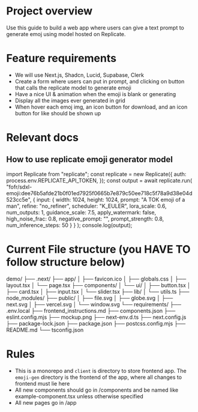 # Project overview

Use this guide to build a web app where users can give a text prompt to generate emoj using model hosted on Replicate.

# Feature requirements

- We will use Next.js, Shadcn, Lucid, Supabase, Clerk
- Create a form where users can put in prompt, and clicking on button that calls the replicate model to generate emoji
- Have a nice UI & animation when the emoji is blank or generating
- Display all the images ever generated in grid
- When hover each emoj img, an icon button for download, and an icon button for like should be shown up

# Relevant docs

## How to use replicate emoji generator model

import Replicate from "replicate";
const replicate = new Replicate({
auth: process.env.REPLICATE_API_TOKEN,
});
const output = await replicate.run(
"fofr/sdxl-emoji:dee76b5afde21b0f01ed7925f0665b7e879c50ee718c5f78a9d38e04d523cc5e",
{
input: {
width: 1024,
height: 1024,
prompt: "A TOK emoji of a man",
refine: "no_refiner",
scheduler: "K_EULER",
lora_scale: 0.6,
num_outputs: 1,
guidance_scale: 7.5,
apply_watermark: false,
high_noise_frac: 0.8,
negative_prompt: "",
prompt_strength: 0.8,
num_inference_steps: 50
}
}
);
console.log(output);

# Current File structure (you HAVE TO follow structure below)

demo/
├── .next/
├── app/
│ ├── favicon.ico
│ ├── globals.css
│ ├── layout.tsx
│ └── page.tsx
├── components/
│ └── ui/
│ ├── button.tsx
│ ├── card.tsx
│ ├── input.tsx
│ └── slider.tsx
├── lib/
│ └── utils.ts
├── node_modules/
├── public/
│ ├── file.svg
│ ├── globe.svg
│ ├── next.svg
│ ├── vercel.svg
│ └── window.svg
└── requirements/
├── .env.local
├── frontend_instructions.md
├── components.json
├── eslint.config.mjs
├── mockup.png
├── next-env.d.ts
├── next.config.js
├── package-lock.json
├── package.json
├── postcss.config.mjs
├── README.md
└── tsconfig.json

# Rules

- This is a monorepo and `client` is directory to store frontend app. The `emoji-gen` directory is the frontend of the app, where all changes to frontend must lie here
- All new components should go in /components and be named like example-component.tsx unless otherwise specified
- All new pages go in /app
